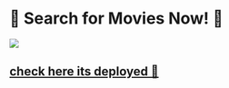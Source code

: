 # 🎥 Search for Movies Now! 🍿 
![](https://media.giphy.com/media/XA4s9iaViGkgJAvM3D/giphy.gif)

## [check here its deployed 👋](https://awesome-lamport-73d314.netlify.app/)
